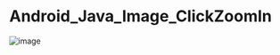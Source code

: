 # Android_Java_Image_ClickZoomIn

![image](https://github.com/user-attachments/assets/a585c782-0003-433f-93ea-94d7dbe308b0)
